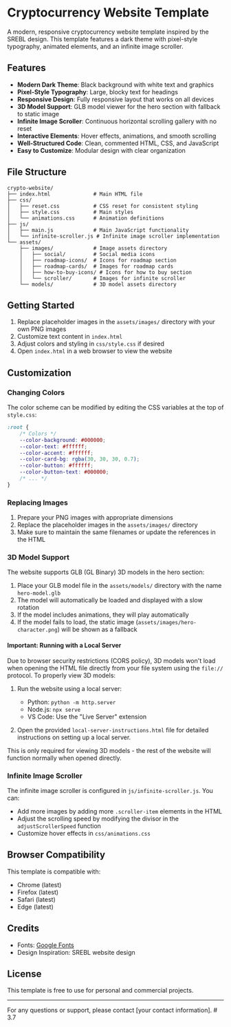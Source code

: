 # Cryptocurrency Website Template

A modern, responsive cryptocurrency website template inspired by the SREBL design. This template features a dark theme with pixel-style typography, animated elements, and an infinite image scroller.

## Features

- **Modern Dark Theme**: Black background with white text and graphics
- **Pixel-Style Typography**: Large, blocky text for headings
- **Responsive Design**: Fully responsive layout that works on all devices
- **3D Model Support**: GLB model viewer for the hero section with fallback to static image
- **Infinite Image Scroller**: Continuous horizontal scrolling gallery with no reset
- **Interactive Elements**: Hover effects, animations, and smooth scrolling
- **Well-Structured Code**: Clean, commented HTML, CSS, and JavaScript
- **Easy to Customize**: Modular design with clear organization

## File Structure

```
crypto-website/
├── index.html              # Main HTML file
├── css/
│   ├── reset.css           # CSS reset for consistent styling
│   ├── style.css           # Main styles
│   └── animations.css      # Animation definitions
├── js/
│   ├── main.js             # Main JavaScript functionality
│   └── infinite-scroller.js # Infinite image scroller implementation
└── assets/
    ├── images/             # Image assets directory
    │   ├── social/         # Social media icons
    │   ├── roadmap-icons/  # Icons for roadmap section
    │   ├── roadmap-cards/  # Images for roadmap cards
    │   ├── how-to-buy-icons/ # Icons for how to buy section
    │   └── scroller/       # Images for infinite scroller
    └── models/             # 3D model assets directory
```

## Getting Started

1. Replace placeholder images in the `assets/images/` directory with your own PNG images
2. Customize text content in `index.html`
3. Adjust colors and styling in `css/style.css` if desired
4. Open `index.html` in a web browser to view the website

## Customization

### Changing Colors

The color scheme can be modified by editing the CSS variables at the top of `style.css`:

```css
:root {
    /* Colors */
    --color-background: #000000;
    --color-text: #ffffff;
    --color-accent: #ffffff;
    --color-card-bg: rgba(30, 30, 30, 0.7);
    --color-button: #ffffff;
    --color-button-text: #000000;
    /* ... */
}
```

### Replacing Images

1. Prepare your PNG images with appropriate dimensions
2. Replace the placeholder images in the `assets/images/` directory
3. Make sure to maintain the same filenames or update the references in the HTML

### 3D Model Support

The website supports GLB (GL Binary) 3D models in the hero section:

1. Place your GLB model file in the `assets/models/` directory with the name `hero-model.glb`
2. The model will automatically be loaded and displayed with a slow rotation
3. If the model includes animations, they will play automatically
4. If the model fails to load, the static image (`assets/images/hero-character.png`) will be shown as a fallback

#### Important: Running with a Local Server

Due to browser security restrictions (CORS policy), 3D models won't load when opening the HTML file directly from your file system using the `file://` protocol. To properly view 3D models:

1. Run the website using a local server:
   - Python: `python -m http.server`
   - Node.js: `npx serve`
   - VS Code: Use the "Live Server" extension

2. Open the provided `local-server-instructions.html` file for detailed instructions on setting up a local server.

This is only required for viewing 3D models - the rest of the website will function normally when opened directly.

### Infinite Image Scroller

The infinite image scroller is configured in `js/infinite-scroller.js`. You can:

- Add more images by adding more `.scroller-item` elements in the HTML
- Adjust the scrolling speed by modifying the divisor in the `adjustScrollerSpeed` function
- Customize hover effects in `css/animations.css`

## Browser Compatibility

This template is compatible with:
- Chrome (latest)
- Firefox (latest)
- Safari (latest)
- Edge (latest)

## Credits

- Fonts: [Google Fonts](https://fonts.google.com/)
- Design Inspiration: SREBL website design

## License

This template is free to use for personal and commercial projects.

---

For any questions or support, please contact [your contact information].
#   3 . 7  
 